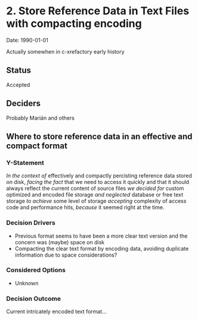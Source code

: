 # 2. Store Reference Data in Text Files with compacting encoding

Date: 1990-01-01

Actually somewhen in c-xrefactory early history

## Status

Accepted

## Deciders

Probably Marián and others

## Where to store reference data in an effective and compact format

### Y-Statement

_In the context of_ effectively and compactly percisting reference data stored on disk,
_facing the fact_ that we need to access it quickly and that it should always reflect the current content of source files
_we decided for_ custom optimized and encoded file storage
_and neglected_ database or free text storage
_to achieve_ some level of storage
_accepting_ complexity of access code and performance hits,
_because_ it seemed right at the time.
    
### Decision Drivers

* Previous format seems to have been a more clear text version and the concern was (maybe) space on disk
* Compacting the clear text format by encoding data, avoiding duplicate information due to space considerations?

### Considered Options

* Unknown

### Decision Outcome

Current intricately encoded text format...
